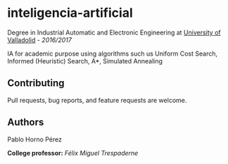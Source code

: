 # inteligencia-artificial
Degree in Industrial Automatic and Electronic Engineering at [University of Valladolid](https://www.eii.uva.es) - *2016/2017*

IA for academic purpose using algorithms such us Uniform Cost Search, Informed (Heuristic) Search, A*, Simulated Annealing


Contributing
------------

Pull requests, bug reports, and feature requests are welcome.

Authors
------------
Pablo Horno Pérez

**College professor:** *Félix Miguel Trespaderne*
